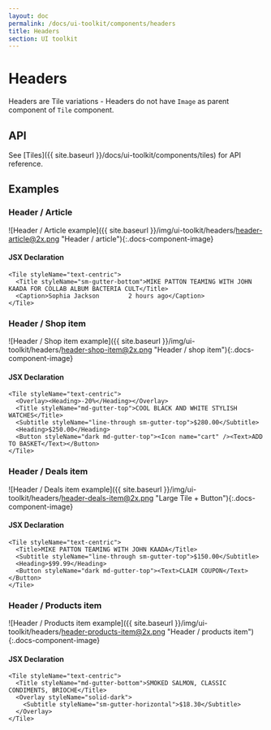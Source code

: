 ```yaml
---
layout: doc
permalink: /docs/ui-toolkit/components/headers
title: Headers
section: UI toolkit
---
```


# Headers 

Headers are Tile variations - Headers do not have `Image` as parent component of `Tile` component.

## API

See [Tiles]({{ site.baseurl }}/docs/ui-toolkit/components/tiles) for API reference.

## Examples

### Header / Article
![Header / Article example]({{ site.baseurl }}/img/ui-toolkit/headers/header-article@2x.png "Header / article"){:.docs-component-image}

#### JSX Declaration
```JSX
<Tile styleName="text-centric">
  <Title styleName="sm-gutter-bottom">MIKE PATTON TEAMING WITH JOHN KAADA FOR COLLAB ALBUM BACTERIA CULT</Title>
  <Caption>Sophia Jackson        2 hours ago</Caption>
</Tile>
```
  
### Header / Shop item
![Header / Shop item example]({{ site.baseurl }}/img/ui-toolkit/headers/header-shop-item@2x.png "Header / shop item"){:.docs-component-image}

#### JSX Declaration
```JSX
<Tile styleName="text-centric">
  <Overlay><Heading>-20%</Heading></Overlay>
  <Title styleName="md-gutter-top">COOL BLACK AND WHITE STYLISH WATCHES</Title>
  <Subtitle styleName="line-through sm-gutter-top">$280.00</Subtitle>
  <Heading>$250.00</Heading>
  <Button styleName="dark md-gutter-top"><Icon name="cart" /><Text>ADD TO BASKET</Text></Button>
</Tile>
```
  
### Header / Deals item
![Header / Deals item example]({{ site.baseurl }}/img/ui-toolkit/headers/header-deals-item@2x.png "Large Tile + Button"){:.docs-component-image}

#### JSX Declaration
```JSX
<Tile styleName="text-centric">
  <Title>MIKE PATTON TEAMING WITH JOHN KAADA</Title>
  <Subtitle styleName="line-through sm-gutter-top">$150.00</Subtitle>
  <Heading>$99.99</Heading>
  <Button styleName="dark md-gutter-top"><Text>CLAIM COUPON</Text></Button>
</Tile>
```

### Header / Products item
![Header / Products item example]({{ site.baseurl }}/img/ui-toolkit/headers/header-products-item@2x.png "Header / products item"){:.docs-component-image}

#### JSX Declaration
```JSX
<Tile styleName="text-centric">
  <Title styleName="md-gutter-bottom">SMOKED SALMON, CLASSIC CONDIMENTS, BRIOCHE</Title>
  <Overlay styleName="solid-dark">
    <Subtitle styleName="sm-gutter-horizontal">$18.30</Subtitle>
  </Overlay>
</Tile>
```
